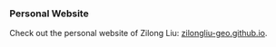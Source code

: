 ### Personal Website
Check out the personal website of Zilong Liu: <a href='https://zilongliu-geo.github.io'>zilongliu-geo.github.io</a>.
